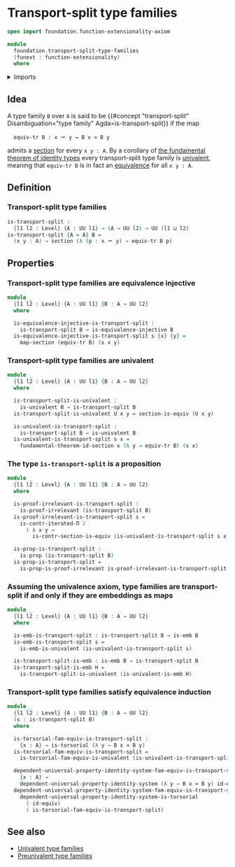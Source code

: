 # Transport-split type families

```agda
open import foundation.function-extensionality-axiom

module
  foundation.transport-split-type-families
  (funext : function-extensionality)
  where
```

<details><summary>Imports</summary>

```agda
open import foundation.equivalence-injective-type-families funext
open import foundation.equivalences funext
open import foundation.fundamental-theorem-of-identity-types
open import foundation.iterated-dependent-product-types funext
open import foundation.telescopes
open import foundation.transport-along-identifications
open import foundation.univalent-type-families funext
open import foundation.universal-property-identity-systems funext
open import foundation.universe-levels

open import foundation-core.embeddings
open import foundation-core.identity-types
open import foundation-core.propositions
open import foundation-core.sections
open import foundation-core.torsorial-type-families
```

</details>

## Idea

A type family `B` over `A` is said to be
{{#concept "transport-split" Disambiguation="type family" Agda=is-transport-split}}
if the map

```text
  equiv-tr B : x ＝ y → B x ≃ B y
```

admits a [section](foundation-core.sections.md) for every `x y : A`. By a
corollary of
[the fundamental theorem of identity types](foundation.fundamental-theorem-of-identity-types.md)
every transport-split type family is
[univalent](foundation.univalent-type-families.md), meaning that `equiv-tr B` is
in fact an [equivalence](foundation-core.equivalences.md) for all `x y : A`.

## Definition

### Transport-split type families

```agda
is-transport-split :
  {l1 l2 : Level} {A : UU l1} → (A → UU l2) → UU (l1 ⊔ l2)
is-transport-split {A = A} B =
  (x y : A) → section (λ (p : x ＝ y) → equiv-tr B p)
```

## Properties

### Transport-split type families are equivalence injective

```agda
module _
  {l1 l2 : Level} {A : UU l1} {B : A → UU l2}
  where

  is-equivalence-injective-is-transport-split :
    is-transport-split B → is-equivalence-injective B
  is-equivalence-injective-is-transport-split s {x} {y} =
    map-section (equiv-tr B) (s x y)
```

### Transport-split type families are univalent

```agda
module _
  {l1 l2 : Level} {A : UU l1} {B : A → UU l2}
  where

  is-transport-split-is-univalent :
    is-univalent B → is-transport-split B
  is-transport-split-is-univalent U x y = section-is-equiv (U x y)

  is-univalent-is-transport-split :
    is-transport-split B → is-univalent B
  is-univalent-is-transport-split s x =
    fundamental-theorem-id-section x (λ y → equiv-tr B) (s x)
```

### The type `is-transport-split` is a proposition

```agda
module _
  {l1 l2 : Level} {A : UU l1} {B : A → UU l2}
  where

  is-proof-irrelevant-is-transport-split :
    is-proof-irrelevant (is-transport-split B)
  is-proof-irrelevant-is-transport-split s =
    is-contr-iterated-Π 2
      ( λ x y →
        is-contr-section-is-equiv (is-univalent-is-transport-split s x y))

  is-prop-is-transport-split :
    is-prop (is-transport-split B)
  is-prop-is-transport-split =
    is-prop-is-proof-irrelevant is-proof-irrelevant-is-transport-split
```

### Assuming the univalence axiom, type families are transport-split if and only if they are embeddings as maps

```agda
module _
  {l1 l2 : Level} {A : UU l1} {B : A → UU l2}
  where

  is-emb-is-transport-split : is-transport-split B → is-emb B
  is-emb-is-transport-split s =
    is-emb-is-univalent (is-univalent-is-transport-split s)

  is-transport-split-is-emb : is-emb B → is-transport-split B
  is-transport-split-is-emb H =
    is-transport-split-is-univalent (is-univalent-is-emb H)
```

### Transport-split type families satisfy equivalence induction

```agda
module _
  {l1 l2 : Level} {A : UU l1} {B : A → UU l2}
  (s : is-transport-split B)
  where

  is-torsorial-fam-equiv-is-transport-split :
    {x : A} → is-torsorial (λ y → B x ≃ B y)
  is-torsorial-fam-equiv-is-transport-split =
    is-torsorial-fam-equiv-is-univalent (is-univalent-is-transport-split s)

  dependent-universal-property-identity-system-fam-equiv-is-transport-split :
    {x : A} →
    dependent-universal-property-identity-system (λ y → B x ≃ B y) id-equiv
  dependent-universal-property-identity-system-fam-equiv-is-transport-split =
    dependent-universal-property-identity-system-is-torsorial
      ( id-equiv)
      ( is-torsorial-fam-equiv-is-transport-split)
```

## See also

- [Univalent type families](foundation.univalent-type-families.md)
- [Preunivalent type families](foundation.preunivalent-type-families.md)
